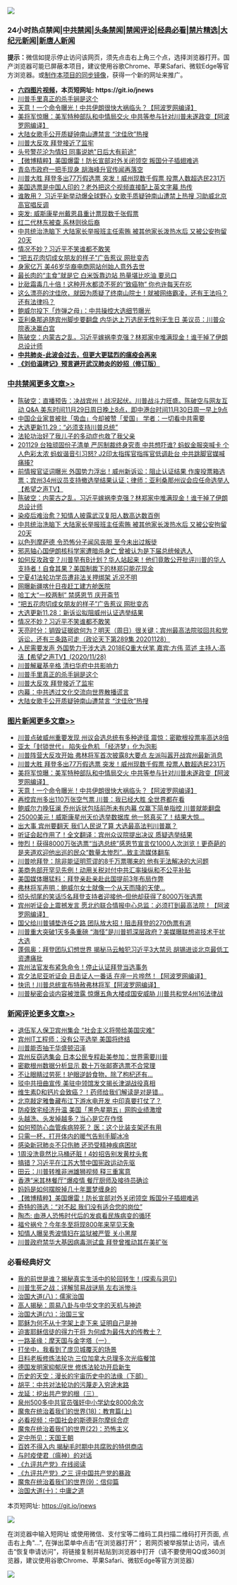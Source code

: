 ![](https://raw.githubusercontent.com/fqnews/bnews/master/64photo/fqnews-qr.jpg)

<div id="tt">
<h3>24小时热点禁闻|<a href="#%E4%B8%AD%E5%85%B1%E7%A6%81%E9%97%BB%E6%9B%B4%E5%A4%9A%E6%96%87%E7%AB%A0">中共禁闻</a>|<a href="#%E5%9B%BE%E7%89%87%E6%96%B0%E9%97%BB%E6%9B%B4%E5%A4%9A%E6%96%87%E7%AB%A0">头条禁闻</a>|<a href="#%E6%96%B0%E9%97%BB%E8%AF%84%E8%AE%BA%E6%9B%B4%E5%A4%9A%E6%96%87%E7%AB%A0">禁闻评论|<a href="#%E5%BF%85%E7%9C%8B%E7%BB%8F%E5%85%B8%E5%A5%BD%E6%96%87">经典必看|<a href="/video.md#%E7%A6%81%E7%89%87%E7%B2%BE%E9%80%89">禁片精选</a>|<a href="https://github.com/fqnews/djy/blob/master/gb/nf1351518.md#1">大纪元新闻</a>|<a href="https://github.com/fqnews/ntdtv/blob/master/gb/prog204.md#1">新唐人新闻</a></h3>
<div><b>提示：</b>微信如提示停止访问该网页，须先点击右上角三个点，选择浏览器打开。国产浏览器可能已屏蔽本项目，建议使用谷歌Chrome、苹果Safari、微软Edge等官方浏览器。或<a href="https://github.com/fqnews/bnews/blob/master/%E5%88%B6%E4%BD%9Cgit%E7%A6%81%E9%97%BB%E9%95%9C%E5%83%8F.md">制作本项目的同步镜像</a>，获得一个新的网址来推广。</div>
<ul>
<li><b><a href="http://d1.bdrive.tk/64.mp4" target="_blank">六四图片视频</a>，本页短网址: https://git.io/jnews</b></li>
<li><a href="/cbnews/20201129/1438745.md">川普手里真正的杀手锏是这个</a></li>
<li><a href="/topimagenews/20201129/1439062.md">天意！一个命令曝光！中共伊朗很快大祸临头？【阿波罗网编译】</a></li>
<li><a href="/topimagenews/20201129/1439098.md">美将军惊曝：美军特种部队和中情局交火 中共等参与针对川普未遂政变【阿波罗网编译】</a></li>
<li><a href="/cbnews/20201129/1438944.md">大陆女歌手公开质疑钟南山遭禁言 “沈佳欣”热搜</a></li>
<li><a href="/cbnews/20201129/1438920.md">川普大反攻  拜登接近了监牢</a></li>
<li><a href="/comments/20201129/1439011.md">头号警花沦为情妇 同事说她"日后大有前途”</a></li>
<li><a href="/comments/20201129/1439051.md">【微博精粹】美国爆雷！防长宣部对外关闭领空 叛国分子插翅难逃</a></li>
<li><a href="/cnnews/20201129/1438967.md">青岛市政府一把手现身 胡海峰升官传闻再落空</a></li>
<li><a href="/topimagenews/20201129/1439209.md">川普大胜 拜登多出77万假选票 突发！威州现数千假票 投票人数超选民231万</a></li>
<li><a href="/cnnews/20201129/1439088.md">美国选票是中国人印的？老外把这个视频直接配上英文字幕 热传</a></li>
<li><a href="/cnnews/20201129/1439169.md">谁敢用？ 习近平新举动爆全球野心 女歌手质疑钟南山遭禁上热搜 习助威北京高官唱反调</a></li>
<li><a href="/cnnews/20201129/1439121.md">突发: 威斯康星州戴恩县重计票现数千张假票</a></li>
<li><a href="/cnnews/20201129/1439139.md">红二代林东被查 系林则徐后裔</a></li>
<li><a href="/cbnews/20201129/1439099.md">中共统治洗脑下 大陆家长举报班主任索贿 被其他家长泼热水后 又被公安拘留20天</a></li>
<li><a href="/cbnews/20201129/1438997.md">情况不妙？习近平不笑谁都不敢笑</a></li>
<li><a href="/cbnews/20201129/1439033.md">“把五花肉切成女朋友的样子"广告惹议 网批变态</a></li>
<li><a href="/cnnews/20201129/1439013.md">身家亿万 美46岁华裔电商网站创始人意外去世</a></li>
<li><a href="/lifebaike/20201129/1439108.md">最长肉的“主食”就是它 白米饭靠边站 热量堪比吃油 要忌口</a></li>
<li><a href="/health/20201129/1439075.md">比砒霜毒几十倍！这种开水都烫不死的“致癌物” 你也许每天在吃</a></li>
<li><a href="/bannedvideo/20201129/1439181.md">这么漂亮的沈佳欣，就因为质疑了终南山院士！就被网络霸凌，还有王法吗？还有法律吗？</a></li>
<li><a href="/taiwannews/20201129/1439155.md">鲍威尔投下「炸弹之母」：中共操控大选细节曝光</a></li>
<li><a href="/cnnews/20201129/1438922.md">亚利桑那追随宾州脚步要翻盘 内华达上万选民无性别无生日 美议员：川普众院表决赢白宫</a></li>
<li><a href="/cbnews/20201129/1439168.md">陈破空：内蒙古之乱，习近平嫁祸李克强？林郑家中堆满现金！谁干掉了伊朗总设计师</a></li>
<li><b><a href="/comments/20200211/1275071.md" target="_blank">中共肺炎-此波会过去，但更大更猛烈的瘟疫会再来</a></b></li>
<li><b><a href="/comments/20200207/1272816.md" target="_blank">《刘伯温碑记》预言避开武汉肺炎的妙招（修订版）</a></b></li>
</ul>
</div>

<div class="catlist">
<h3><a href="/cbnews/" target="_blank">中共禁闻</a><span><a href="/cbnews/" target="_blank" rel="nofollow">更多文章>></a></span></h3>
<ul>
<li><a href="/cbnews/20201130/1439282.md" target="_blank">陈破空：直播预告：决战宾州！战况起伏。川普战斗力旺盛。陈破空与网友互动 Q&amp;A 美东时间11月29日周日晚上8点，即中港台时间11月30日周一早上9点</a></li>
<li><a href="/cbnews/20201130/1439254.md" target="_blank">中国企业家昔被批「吸血」今却被赞「爱国」 学者：一切看中共需要</a></li>
<li><a href="/cbnews/20201129/1439213.md" target="_blank">大选更新11.29：“必须支持川普总统”</a></li>
<li><a href="/cbnews/20201129/1439122.md" target="_blank">法轮功治好了我儿子的多动症也救了我父亲</a></li>
<li><a href="/cbnews/20201129/1439179.md" target="_blank">201129 台独顽固份子清单 严厉制裁终身究责 中共想吓谁? 蚂蚁金服突喊卡 个人色彩太浓 蚂蚁谐音引习怒?  J2印太指挥官指挥官低调赴台 中共跳脚官媒喊痛揍?</a></li>
<li><a href="/cbnews/20201129/1439170.md" target="_blank">前情报官证词曝光 外国势力浮出！威州新诉讼：阻止认证结果 作废投票箱选票；宾州34州议员支持撤选举结果认证；律师：亚利桑那州议会应任命选举人【希望之声TV】</a></li>
<li><a href="/cbnews/20201129/1439168.md" target="_blank">陈破空：内蒙古之乱，习近平嫁祸李克强？林郑家中堆满现金！谁干掉了伊朗总设计师</a></li>
<li><a href="/cbnews/20201129/1439136.md" target="_blank">染疫后难治愈？知情人披露武汉复阳人数高达数百例</a></li>
<li><a href="/cbnews/20201129/1439099.md" target="_blank">中共统治洗脑下 大陆家长举报班主任索贿 被其他家长泼热水后 又被公安拘留20天</a></li>
<li><a href="/cbnews/20201129/1439096.md" target="_blank">以色列摩萨德 令恐怖分子闻风丧胆 至今未出过叛徒</a></li>
<li><a href="/cbnews/20201129/1439082.md" target="_blank">邪恶轴心国伊朗核科学家遭暗杀身亡 曾被认为是下届总统候选人</a></li>
<li><a href="/cbnews/20201129/1439063.md" target="_blank">如何反攻政变？川普早有B计划？华人站起来！他们竟敢公开批评川普的华人支持者！自食其果？美国制裁下的林郑只能花现金</a></li>
<li><a href="/cbnews/20201129/1439048.md" target="_blank">宁夏41法轮功学员遭非法关押绑架 近况不明</a></li>
<li><a href="/cbnews/20201129/1439047.md" target="_blank">网曝新疆喀什日夜赶工建方舱医院</a></li>
<li><a href="/cbnews/20201129/1439046.md" target="_blank">哈工大“一校两制” 禁感恩节 庆开斋节</a></li>
<li><a href="/cbnews/20201129/1439033.md" target="_blank">“把五花肉切成女朋友的样子&#8221;广告惹议 网批变态</a></li>
<li><a href="/cbnews/20201129/1439005.md" target="_blank">大选更新11.28：新诉讼拟阻威州认证选举结果</a></li>
<li><a href="/cbnews/20201129/1438997.md" target="_blank">情况不妙？习近平不笑谁都不敢笑</a></li>
<li><a href="/cbnews/20201129/1438996.md" target="_blank">天亮时分：销毁证据欲何为？明天（周日）很关键；宾州最高法院驳回共和党诉讼，还有三条路可走（政论天下第289集 20201128）</a></li>
<li><a href="/cbnews/20201129/1438990.md" target="_blank">人民需要发声  外国势力干涉大选  2018EQ重大伏笔  嘉宾:方伟 蓝述 主持人:高洁【希望之声TV】(2020/11/28)</a></li>
<li><a href="/cbnews/20201129/1438984.md" target="_blank">川普解雇基辛格 清扫华府中共影响力</a></li>
<li><a href="/cbnews/20201129/1438745.md" target="_blank">川普手里真正的杀手锏是这个</a></li>
<li><a href="/cbnews/20201129/1438920.md" target="_blank">川普大反攻  拜登接近了监牢</a></li>
<li><a href="/cbnews/20201129/1438945.md" target="_blank">内幕：中共透过文化交流向世界散播谎言</a></li>
<li><a href="/cbnews/20201129/1438944.md" target="_blank">大陆女歌手公开质疑钟南山遭禁言 “沈佳欣”热搜</a></li>

</ul>
</div>
<div class="catlist">
<h3><a href="/topimagenews/" target="_blank">图片新闻</a><span><a href="/topimagenews/" target="_blank" rel="nofollow">更多文章>></a></span></h3>
<ul>
<li><a href="/topimagenews/20201130/1439290.md" target="_blank">川普点破威州重要发现 州议会选总统有多种途径 震惊：密歇根投票率高达8倍</a></li>
<li><a href="/topimagenews/20201130/1439271.md" target="_blank">亚太「封锁世代」 陷失业危机 「经济梦」化为泡影</a></li>
<li><a href="/topimagenews/20201130/1439243.md" target="_blank">川普阵营大反攻开始 弗林将军首次披露8大要点 左派叫嚣开战宾州最新消息</a></li>
<li><a href="/topimagenews/20201129/1439209.md" target="_blank">川普大胜 拜登多出77万假选票 突发！威州现数千假票 投票人数超选民231万</a></li>
<li><a href="/topimagenews/20201129/1439098.md" target="_blank">美将军惊曝：美军特种部队和中情局交火 中共等参与针对川普未遂政变【阿波罗网编译】</a></li>
<li><a href="/topimagenews/20201129/1439062.md" target="_blank">天意！一个命令曝光！中共伊朗很快大祸临头？【阿波罗网编译】</a></li>
<li><a href="/topimagenews/20201129/1438889.md" target="_blank">再控宾州多出110万张空气票 川普：我已经大胜 全世界都在看</a></li>
<li><a href="/topimagenews/20201129/1438851.md" target="_blank">鲍威尔力挽狂澜 乔州诉状包括前所未有内幕 仅赢下简单指控 川普就能翻盘</a></li>
<li><a href="/topimagenews/20201128/1438779.md" target="_blank">25000美元！威斯康星州天价选举数据库 他一怒真买了！结果大惊…</a></li>
<li><a href="/topimagenews/20201128/1438742.md" target="_blank">出大事 宾州要翻天 我们人民说了算 大选最高法判川普赢？</a></li>
<li><a href="/topimagenews/20201128/1438585.md" target="_blank">听证会起作用了！全文翻译：宾州众议院提出决议 质疑选举结果</a></li>
<li><a href="/comments/20201128/1438507.md" target="_blank">惨烈！获得8000万张选票“当选总统”感恩节宣言仅1000人次浏览！更奇葩的是夹道欢迎他出巡的民众“数量太惨烈”…致主流媒体翻车</a></li>
<li><a href="/topimagenews/20201128/1438467.md" target="_blank">川普呛拜登：除非能证明荒谬的8千万票哪来的 他有无法解决的大问题</a></li>
<li><a href="/topimagenews/20201128/1438318.md" target="_blank">美商务部开罕见先例！动用关税对付中共汇率操纵和不公平补贴</a></li>
<li><a href="/topimagenews/20201128/1438282.md" target="_blank">美国媒体曝猛料：拜登亲赴亲赴此国提前3年布局作弊</a></li>
<li><a href="/topimagenews/20201127/1438070.md" target="_blank">弗林将军声明：鲍威尔女士就像一个从天而降的天使…</a></li>
<li><a href="/topimagenews/20201127/1438026.md" target="_blank">彻头彻尾的笑话!5名拜登支持者迎接他&#8211;但他却获得了8000万张选票</a></li>
<li><a href="/topimagenews/20201127/1437920.md" target="_blank">宾州听证会上震撼发言 愿北约联合情报中心总监：必须打到最高法院！【阿波罗网编译】</a></li>
<li><a href="/topimagenews/20201126/1437670.md" target="_blank">国父给川普铺垫连任之路 团队放大招！阻击拜登的270伪票有道</a></li>
<li><a href="/topimagenews/20201126/1437615.md" target="_blank">川普重大突破1天多条重磅 “海怪”是川普抓深层政府？美媒曝联想盗技术干扰大选</a></li>
<li><a href="/topimagenews/20201126/1437533.md" target="_blank">蓬佩奥：拜登团队幻想世界 揭秘马云触犯习近平3大禁忌 胡锡进谈北京最低​​工资遭痛批</a></li>
<li><a href="/topimagenews/20201126/1437384.md" target="_blank">宾州法官发布紧急命令！停止认证拜登当选事务</a></li>
<li><a href="/topimagenews/20201126/1437290.md" target="_blank">宾夕法尼亚听证会 目击证人一番话 在座一片哗然！【阿波罗网编译】</a></li>
<li><a href="/topimagenews/20201126/1437210.md" target="_blank">快讯！川普总统宣布特赦弗林将军【阿波罗网编译】</a></li>
<li><a href="/topimagenews/20201126/1437110.md" target="_blank">川普秘密会谈内容被泄露 惊爆五角大楼成国安威胁 川普共和党4州16法律战</a></li>

</ul>
</div>
<div class="catlist">
<h3><a href="/comments/" target="_blank">新闻评论</a><span><a href="/comments/" target="_blank" rel="nofollow">更多文章>></a></span></h3>
<ul>
<li><a href="/comments/20201130/1439280.md" target="_blank">退伍军人保卫宾州集会 “社会主义将带给美国灾难”</a></li>
<li><a href="/comments/20201130/1439270.md" target="_blank">宾州IT工程师：没有公平选举 美国将终结</a></li>
<li><a href="/comments/20201130/1439262.md" target="_blank">川普能否抽干华盛顿沼泽</a></li>
<li><a href="/comments/20201130/1439260.md" target="_blank">宾州反窃选集会 日本公民专程赴美参加：世界需要川普</a></li>
<li><a href="/comments/20201129/1439210.md" target="_blank">密歇根州数据分析显示 数十万张邮寄选票不合常理</a></li>
<li><a href="/comments/20201129/1439194.md" target="_blank">不让眼睛过劳死！护眼逆龄食物，除了枸杞还有&#8230;</a></li>
<li><a href="/comments/20201129/1439183.md" target="_blank">驳中共扭曲宣传 美驻中领馆发文揭长津湖战役真相</a></li>
<li><a href="/comments/20201129/1439182.md" target="_blank">维生素D和钙片会致癌？！药师给我们解读是对是错…</a></li>
<li><a href="/comments/20201129/1439164.md" target="_blank">北京敲定雅鲁藏布江下游水电开发 中印真要打仗了？</a></li>
<li><a href="/comments/20201129/1439163.md" target="_blank">防疫致宅经济升温 美国「黑色星期五」网购业绩激增</a></li>
<li><a href="/comments/20201129/1439146.md" target="_blank">头越洗、头发掉越多？当心是它在作怪</a></li>
<li><a href="/comments/20201129/1439145.md" target="_blank">如何预防心血管疾病猝死？ 医：这个比装支架还有用</a></li>
<li><a href="/comments/20201129/1439144.md" target="_blank">只需一杯，打开体内的暖气告别手脚冰冷</a></li>
<li><a href="/comments/20201129/1439143.md" target="_blank">感染新冠肺炎不只伤肺 还恐受精神疾病困扰</a></li>
<li><a href="/comments/20201129/1439142.md" target="_blank">1周没洗竟然比马桶还脏！4妙招告别发黄枕头套</a></li>
<li><a href="/comments/20201129/1439138.md" target="_blank">搞错？习近平在江苏大赞中国宪政运动先驱</a></li>
<li><a href="/comments/20201129/1439137.md" target="_blank">田云：川普转推非洲雄狮视频 释三重寓意</a></li>
<li><a href="/comments/20201129/1439097.md" target="_blank">香港“米其林餐厅”爆疫情 餐厅厨师及接待员确诊</a></li>
<li><a href="/comments/20201129/1439058.md" target="_blank">妈妈是如何摆脱掉几十年噩梦缠身的</a></li>
<li><a href="/comments/20201129/1439051.md" target="_blank">【微博精粹】美国爆雷！防长宣部对外关闭领空 叛国分子插翅难逃</a></li>
<li><a href="/comments/20201129/1439050.md" target="_blank">奇特的筛选：“对不起 我们没有适合您的岗位”</a></li>
<li><a href="/comments/20201129/1439049.md" target="_blank">陶杰: 由港人恐怖时代后的发疯看民族病变的循环</a></li>
<li><a href="/comments/20201129/1439035.md" target="_blank">福兮祸兮？今年冬至将现800年来罕见天象</a></li>
<li><a href="/comments/20201129/1439025.md" target="_blank">知情人曝吴秀波情妇在监狱被严管 关小黑屋</a></li>
<li><a href="/comments/20201129/1439024.md" target="_blank">川普政府禁华大基因病毒测试盒 拜登曾推动其在美扩张</a></li>

</ul>
</div>

<div class="catlist">
<h3>必看经典好文</h3>
<ul>
<li><a href="/comments/20200715/1359453.md" target="_blank">我的前世是谁？揭秘真实生活中的轮回转生！(探索与洞见)</a></li>
<li><a href="/comments/20200908/1392745.md" target="_blank">川普生死之战：详解贸易战谜局 左右派惨斗</a></li>
<li><a href="/cbnews/20190424/914482.md" target="_blank">治国大道(八)：儒家治国</a></li>
<li><a href="/aomi/history/20170924/831575.md" target="_blank">高人揭秘：周易八卦与中华文字的天机与神迹</a></li>
<li><a href="/cbnews/20180312/913459.md" target="_blank">治国大道(六)：治国三宝</a></li>
<li><a href="/ccpdope/20190803/1168965.md" target="_blank">耶稣为何不从十字架上走下来 证明自己是神</a></li>
<li><a href="/comments/20200622/1346846.md" target="_blank">迫害耶稣信徒的得力干将  为何成为最伟大的传教士？</a></li>
<li><a href="/tculture/20160806/568214.md" target="_blank">一路圣缘：摩天国与金字塔（一）</a></li>
<li><a href="/comments/20201015/1414242.md" target="_blank">打坐中，我看到了庞贝城覆灭的场景</a></li>
<li><a href="/comments/20200531/1337359.md" target="_blank">日料老板修炼法轮功 三位加拿大总理多次光临餐馆</a></li>
<li><a href="/comments/20200722/1364497.md" target="_blank">德国发明家抑郁厌世 修炼法轮功开启新生</a></li>
<li><a href="/tculture/20121025/73066.md" target="_blank">历史的天空：漫长的宇宙历史中的法缘（下部）</a></li>
<li><a href="/cbnews/20200720/1363328.md" target="_blank">胡平：中共对法轮功的污蔑走入穷途末路</a></li>
<li><a href="/comments/20200929/1405201.md" target="_blank">龙延：挖出共产党的根（三）</a></li>
<li><a href="/comments/20200704/783272.md" target="_blank">泉州500多中共官员强奸中小学幼女8000余次</a></li>
<li><a href="/topimagenews/20180701/965109.md" target="_blank">魔鬼在统治着我们的世界(18)：教育篇(上)</a></li>
<li><a href="/comments/20200806/1375443.md" target="_blank">必看视频：中国社会的斯德哥尔摩综合症</a></li>
<li><a href="/comments/20180804/981524.md" target="_blank">魔鬼在统治着我们的世界(22)：恐怖主义</a></li>
<li><a href="/tculture/xiulian/20151111/470021.md" target="_blank">定中所见：天国王朝</a></li>
<li><a href="/lifebaike/20200711/1358994.md" target="_blank">百姓不得入内 揭秘毛时期中共腐败的特供商店</a></li>
<li><a href="/comments/20200327/1301424.md" target="_blank">与时疫使君（瘟神）的对话</a></li>
<li><a href="/bookonline/20131116/201057.md" target="_blank">《九评共产党》在线阅读</a></li>
<li><a href="/bookonline/20131116/201054.md" target="_blank">《九评共产党》之三 评中国共产党的暴政</a></li>
<li><a href="/topimagenews/20180529/949649.md" target="_blank">魔鬼在统治着我们的世界(9)：信仰篇</a></li>
<li><a href="/cbnews/20180316/915423.md" target="_blank">治国大道(十)：中庸之道</a></li>

</ul>
</div>

本页短网址: https://git.io/jnews

![](https://raw.githubusercontent.com/fqnews/bnews/master/64photo/fqnews-qr.jpg)

在浏览器中输入短网址 或使用微信、支付宝等二维码工具扫描二维码打开页面, 点击右上角"...", 在弹出菜单中点击“在浏览器打开”； 若网页被举报禁止访问，请点击“恢复申请访问”，将链接复制并粘贴到浏览器中打开（请不要使用QQ或360浏览器，建议使用谷歌Chrome、苹果Safari、微软Edge等官方浏览器）

![](https://raw.githubusercontent.com/fqnews/bnews/master/64photo/wx.jpg)